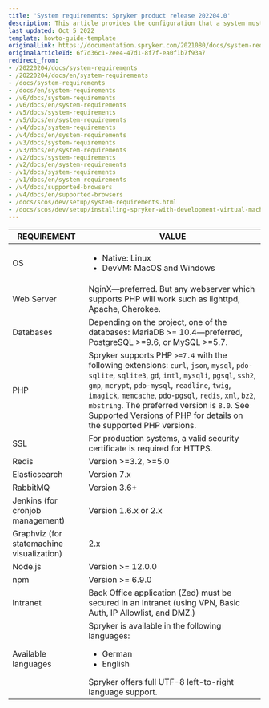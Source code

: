 ```yaml
---
title: 'System requirements: Spryker product release 202204.0'
description: This article provides the configuration that a system must have in order for the Spryker project to run smoothly and efficiently.
last_updated: Oct 5 2022
template: howto-guide-template
originalLink: https://documentation.spryker.com/2021080/docs/system-requirements
originalArticleId: 6f7d36c1-2ee4-47d1-8f7f-ea0f1b7f93a7
redirect_from:
- /20220204/docs/system-requirements
- /20220204/docs/en/system-requirements
- /docs/system-requirements
- /docs/en/system-requirements
- /v6/docs/system-requirements
- /v6/docs/en/system-requirements
- /v5/docs/system-requirements
- /v5/docs/en/system-requirements
- /v4/docs/system-requirements
- /v4/docs/en/system-requirements
- /v3/docs/system-requirements
- /v3/docs/en/system-requirements
- /v2/docs/system-requirements
- /v2/docs/en/system-requirements
- /v1/docs/system-requirements
- /v1/docs/en/system-requirements
- /v4/docs/supported-browsers
- /v4/docs/en/supported-browsers
- /docs/scos/dev/setup/system-requirements.html
- /docs/scos/dev/setup/installing-spryker-with-development-virtual-machine/devvm-system-requirements.html
---
```

| REQUIREMENT                               | VALUE |
|-------------------------------------------| ----------------------- |
| OS                                        | <ul><li>Native: Linux</li><li>DevVM: MacOS and Windows</li></ul> |
| Web Server                                | NginX—preferred. But any webserver which supports PHP will work such as lighttpd, Apache, Cherokee. |
| Databases                                 | Depending on the project, one of the databases: MariaDB >= 10.4—preferred, PostgreSQL >=9.6, or MySQL >=5.7. |
| PHP                                       | Spryker supports PHP `>=7.4` with the following extensions: `curl`, `json`, `mysql`, `pdo-sqlite`, `sqlite3`, `gd`, `intl`, `mysqli`, `pgsql`, `ssh2`, `gmp`, `mcrypt`, `pdo-mysql`, `readline`, `twig`, `imagick`, `memcache`, `pdo-pgsql`, `redis`, `xml`, `bz2`, `mbstring`. The preferred version is `8.0`. See [Supported Versions of PHP](/docs/scos/user/intro-to-spryker/whats-new/supported-versions-of-php.html) for details on the supported PHP versions.|
| SSL                                       | For production systems, a valid security certificate is required for HTTPS. |
| Redis                                     | Version >=3.2, >=5.0                                               |
| Elasticsearch                             | Version 7.x                                        |
| RabbitMQ                                  | Version 3.6+                                                |
| Jenkins (for cronjob management)          | Version 1.6.x or 2.x          |
| Graphviz (for statemachine visualization) | 2.x                                                         |
| Node.js                                   | Version >= 12.0.0 |
| npm                                       | Version >= 6.9.0 |
| Intranet                                  | Back Office application (Zed) must be secured in an Intranet (using VPN, Basic Auth, IP Allowlist, and DMZ.) |
| Available languages                       | Spryker is available in the following languages:<ul><li>German</li><li>English</li></ul> Spryker offers full UTF-8 left-to-right language support. |
